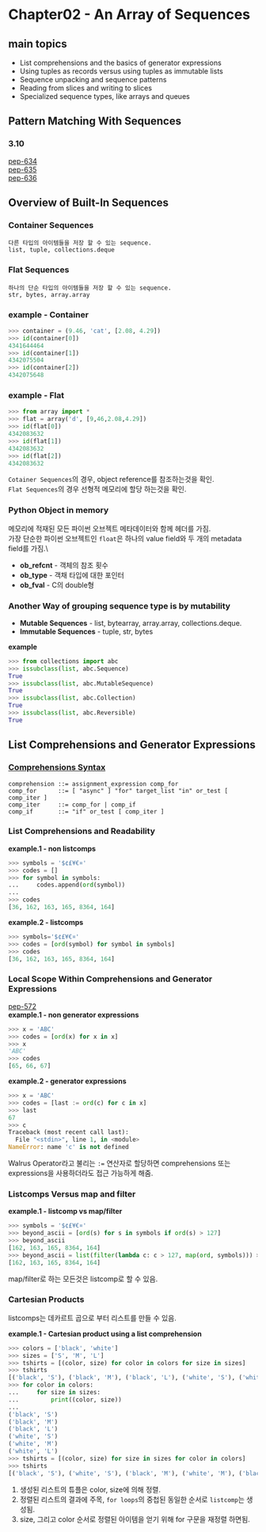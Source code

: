 # Chapter02 - An Array of Sequences
## main topics
* List comprehensions and the basics of generator expressions
* Using tuples as records versus using tuples as immutable lists
* Sequence unpacking and sequence patterns
* Reading from slices and writing to slices
* Specialized sequence types, like arrays and queues

## Pattern Matching With Sequences
### 3.10
[pep-634](https://peps.python.org/pep-0634/)\
[pep-635](https://peps.python.org/pep-0635/)\
[pep-636](https://peps.python.org/pep-0636/)

## Overview of Built-In Sequences
### Container Sequences
	다른 타입의 아이템들을 저장 할 수 있는 sequence.
	list, tuple, collections.deque
### Flat Sequences
	하나의 단순 타입의 아이템들을 저장 할 수 있는 sequence.
	str, bytes, array.array
### example - Container
```python
>>> container = (9.46, 'cat', [2.08, 4.29])
>>> id(container[0])
4341644464
>>> id(container[1])
4342075504
>>> id(container[2])
4342075648
```
### example - Flat
```python
>>> from array import *
>>> flat = array('d', [9,46,2.08,4.29])
>>> id(flat[0])
4342083632
>>> id(flat[1])
4342083632
>>> id(flat[2])
4342083632
```
`Cotainer Sequences`의 경우, object reference를 참조하는것을 확인.\
`Flat Sequences`의 경우 선형적 메모리에 할당 하는것을 확인.

### Python Object in memory
메모리에 적재된 모든 파이썬 오브젝트 메타데이터와 함께 헤더를 가짐.\
가장 단순한 파이썬 오브젝트인 `float`은 하나의 value field와 두 개의 metadata field를 가짐.\
* **ob_refcnt** - 객체의 참조 횟수
* **ob_type** - 객채 타입에 대한 포인터
* **ob_fval** - C의 double형

### Another Way of grouping sequence type is by mutability
* **Mutable Sequences** - list, bytearray, array.array, collections.deque.
* **Immutable Sequences** - tuple, str, bytes
  
**example**
```python
>>> from collections import abc
>>> issubclass(list, abc.Sequence)
True
>>> issubclass(list, abc.MutableSequence)
True
>>> issubclass(list, abc.Collection)
True
>>> issubclass(list, abc.Reversible)
True
```

## List Comprehensions and Generator Expressions
### [Comprehensions Syntax](https://docs.python.org/ko/3/reference/expressions.html?highlight=list%20comprehension#displays-for-lists-sets-and-dictionaries)
```
comprehension ::= assignment_expression comp_for
comp_for      ::= [ "async" ] "for" target_list "in" or_test [ comp_iter ]
comp_iter     ::= comp_for | comp_if
comp_if       ::= "if" or_test [ comp_iter ]
```
### List Comprehensions and Readability
**example.1 - non listcomps**
```python
>>> symbols = '$¢£¥€¤'
>>> codes = []
>>> for symbol in symbols:
...     codes.append(ord(symbol))
...
>>> codes
[36, 162, 163, 165, 8364, 164]
```
**example.2 - listcomps**
```python
>>> symbols='$¢£¥€¤'
>>> codes = [ord(symbol) for symbol in symbols]
>>> codes
[36, 162, 163, 165, 8364, 164]
```

### Local Scope Within Comprehensions and Generator Expressions
[pep-572](https://peps.python.org/pep-0572/)\
**example.1 - non generator expressions**
```python
>>> x = 'ABC'
>>> codes = [ord(x) for x in x]
>>> x
'ABC'
>>> codes
[65, 66, 67]
```
**example.2 - generator expressions**
```python
>>> x = 'ABC'
>>> codes = [last := ord(c) for c in x]
>>> last
67
>>> c
Traceback (most recent call last):
  File "<stdin>", line 1, in <module>
NameError: name 'c' is not defined
```
Walrus Operator라고 불리는 `:=` 연산자로 할당하면 comprehensions 또는 expressions을 사용하더라도 접근 가능하게 해줌.

### Listcomps Versus map and filter
**example.1 - listcomp vs map/filter**
```python
>>> symbols = '$¢£¥€¤'
>>> beyond_ascii = [ord(s) for s in symbols if ord(s) > 127]
>>> beyond_ascii
[162, 163, 165, 8364, 164]
>>> beyond_ascii = list(filter(lambda c: c > 127, map(ord, symbols))) >>> beyond_ascii
[162, 163, 165, 8364, 164]
```
map/filter로 하는 모든것은 listcomp로 할 수 있음.

### Cartesian Products
listcomps는 데카르트 곱으로 부터 리스트를 만들 수 있음.

**example.1 - Cartesian product using a list comprehension**
```python
>>> colors = ['black', 'white']
>>> sizes = ['S', 'M', 'L']
>>> tshirts = [(color, size) for color in colors for size in sizes]
>>> tshirts
[('black', 'S'), ('black', 'M'), ('black', 'L'), ('white', 'S'), ('white', 'M'), ('white', 'L')]
>>> for color in colors:
...     for size in sizes:
...         print((color, size))
...
('black', 'S')
('black', 'M')
('black', 'L')
('white', 'S')
('white', 'M')
('white', 'L')
>>> tshirts = [(color, size) for size in sizes for color in colors]
>>> tshirts
[('black', 'S'), ('white', 'S'), ('black', 'M'), ('white', 'M'), ('black', 'L'), ('white', 'L')]
```
1. 생성된 리스트의 튜플은 color, size에 의해 정렬.
2. 정렬된 리스트의 결과에 주목, `for loops`의 중첩된 동일한 순서로 `listcomp`는 생성됨.
3. size, 그리고 color 순서로 정렬된 아이템을 얻기 위해 for 구문을 재정렬 하면됨.